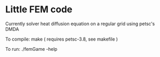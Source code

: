 # Little FEM code

Currently solver heat diffusion equation on a regular grid using petsc's DMDA

To compile: make ( requires petsc-3.8, see makefile )

To run: ./femGame -help
